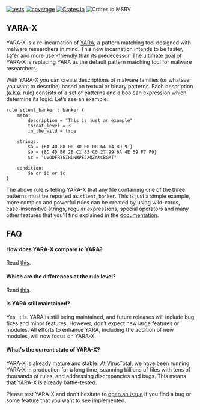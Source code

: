 [![tests](https://github.com/VirusTotal/yara-x/actions/workflows/tests.yaml/badge.svg)](https://github.com/VirusTotal/yara-x/actions/workflows/tests.yaml)
[![coverage](https://codecov.io/gh/VirusTotal/yara-x/branch/main/graph/badge.svg?token=dPsruCiDqN)](https://app.codecov.io/gh/VirusTotal/yara-x)
[![Crates.io](https://img.shields.io/crates/v/yara-x.svg)](https://crates.io/crates/yara-x)
![Crates.io MSRV](https://img.shields.io/crates/msrv/yara-x)

## YARA-X

YARA-X is a re-incarnation of [YARA](https://github.com/VirusTotal/yara), a
pattern matching tool designed with malware researchers in mind. This new
incarnation intends to be faster, safer and more user-friendly than its
predecessor. The ultimate goal of YARA-X is replacing YARA as the default
pattern matching tool for malware researchers.

With YARA-X you can create descriptions of malware families (or whatever you
want to describe) based on textual or binary patterns. Each description (a.k.a.
rule) consists of a set of patterns and a boolean expression which determine its
logic. Let’s see an example:

```yara
rule silent_banker : banker {
    meta:
        description = "This is just an example"
        threat_level = 3
        in_the_wild = true

    strings:
        $a = {6A 40 68 00 30 00 00 6A 14 8D 91}
        $b = {8D 4D B0 2B C1 83 C0 27 99 6A 4E 59 F7 F9}
        $c = "UVODFRYSIHLNWPEJXQZAKCBGMT"

    condition:
        $a or $b or $c
}
```

The above rule is telling YARA-X that any file containing one of the three
patterns must be reported as `silent_banker`. This is just a simple example,
more complex and powerful rules can be created by using wild-cards,
case-insensitive strings, regular expressions, special operators and many other
features that you'll find explained in
the [documentation](https://virustotal.github.io/yara-x/docs/writing_rules/anatomy-of-a-rule/).

## FAQ

#### How does YARA-X compare to YARA?

Read [this](https://virustotal.github.io/yara-x/docs/intro/yara-x-vs-yara/).

#### Which are the differences at the rule level?

Read [this](https://virustotal.github.io/yara-x/docs/writing_rules/differences-with-yara/).

#### Is YARA still maintained?

Yes, it is. YARA is still being maintained, and future releases will include
bug fixes and minor features. However, don’t expect new large features or
modules. All efforts to enhance YARA, including the addition of new modules,
will now focus on YARA-X.

#### What's the current state of YARA-X?

YARA-X is already mature and stable. At VirusTotal, we have been running YARA-X 
in production for a long time, scanning billions of files with tens of thousands 
of rules, and addressing discrepancies and bugs. This means that YARA-X is already
battle-tested.

Please test YARA-X and don’t hesitate
to [open an issue](https://github.com/VirusTotal/yara-x/issues/new) if you
find a bug or some feature that you want to see implemented.